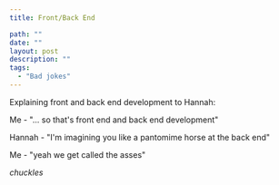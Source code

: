 ```yaml
---
title: Front/Back End

path: ""
date: ""
layout: post
description: ""
tags:
  - "Bad jokes"
---
```

Explaining front and back end development to Hannah:

Me - "... so that's front end and back end development"

Hannah - "I'm imagining you like a pantomime horse at the back end"

Me - "yeah we get called the asses"

*chuckles*
